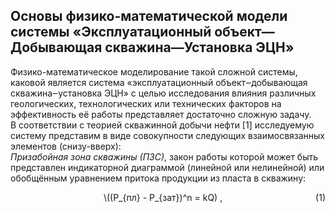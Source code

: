 ## Основы физико-математической модели системы «Эксплуатационный объект—Добывающая скважина—Установка ЭЦН»

   Физико-математическое моделирование такой сложной системы,  каковой  является
система «эксплуатационный  объект‒добывающая  скважина‒установка  ЭЦН»  с  целью
исследования влияния различных геологических,  технологических  или  технических
факторов на эффективность её работы представляет достаточно сложную задачу.  
   В соответствии с теорией скважинной  добычи  нефти  [1]  исследуемую  систему
представим   в   виде   совокупности   следующих    взаимосвязанных    элементов
(снизу-вверх):  
   *Призабойная зона скважины (ПЗС)*, закон работы которой может быть  представлен
индикаторной диаграммой (линейной  или  нелинейной)  или  обобщённым  уравнением
притока продукции из пласта в скважину:  

<p id="формула-1" style="text-align: center;">\((P_{пл} - P_{зат})^n  = kQ) ,
<span style="float:right;">(1)</span></p>

